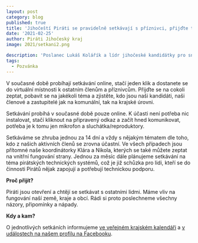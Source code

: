 ```yaml
---
layout: post
category: blog
published: true
title: 'Jihočeští Piráti se pravidelně setkávají s příznivci, přijďte také'
date: '2021-02-25'
author: Piráti Jihočeský kraj
image: 2021/setkani2.png

description: 'Poslanec Lukáš Kolářík a lídr jihočeské kandidátky pro sněmovní volby v roce 2021 se zapojil jako dobrovolník ve strakonické nemocnici. Kromě práce v Poslanecké sněmovně tak ještě vypomáhá bez nároku na odměnu a vyzývá k tomu další.'
tags:
  - Pozvánka
---
```

V současné době probíhají setkávání online, stačí jeden klik a dostanete se do virtuální místnosti k ostatním členům a příznivcům. Přijďte se na cokoli zeptat, pobavit se na jakékoli téma a zjistěte, 
kdo jsou naši kandidáti, naši členové a zastupitelé jak na komunální, tak na krajské úrovni.

Setkávání probíhá v současné době pouze online. K účasti není potřeba nic instalovat, stačí kliknout na připravený odkaz a začít hned komunikovat, potřeba je k tomu jen mikrofon a sluchátka/reproduktory.

Setkáváme se zhruba jednou za 14 dní a vždy s nějakým tématem dle toho, kdo z našich aktivních členů se zrovna účastní. Ve všech případech jsou přítomné naše koordinátorky Klára a Nikola, kterých se také 
můžete zeptat na vnitřní fungování strany. Jednou za měsíc dále plánujeme setkávání na téma pirátských technických systémů, což je již schůzka pro lidi, kteří se do činnosti Pirátů nějak zapojují a potřebují technickou podporu.

**Proč přijít?**
 
Piráti jsou otevření a chtějí se setkávat s ostatními lidmi. Máme vliv na fungování naší země, kraje a obcí. Rádi si proto poslechneme všechny názory, připomínky a nápady. 
 
**Kdy a kam?**
 
O jednotlivých setkáních informujeme [ve veřejném krajském kalendáři](https://calendar.google.com/calendar/embed?src=piratijih%40gmail.com&ctz=Europe%2FPrague) a 
[v událostech na našem profilu na Facebooku](https://www.facebook.com/pirati.jck/events/). 





 